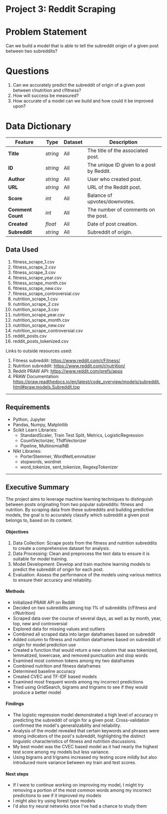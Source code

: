 # Project 3: Reddit Scraping 

# Problem Statement

Can we build a model that is able to tell the subreddit origin of a given post between two subreddits?

# Questions

1. Can we accurately predict the subreddit of origin of a given post between r/nutrition and r/fitness?
2. How will success be measured?
3. How accurate of a model can we build and how could it be improved upon?

# Data Dictionary

|Feature|Type|Dataset|Description|
|---|---|---|---|
|**Title**|*string*|All|The title of the associated post.|
|**ID**|*string*|All|The unique ID given to a post by Reddit.|
|**Author**|*string*|All|User who created post.|
|**URL**|*string*|All|URL of the Reddit post.|
|**Score**|*int*|All|Balance of upvotes/downvotes.| 
|**Comment Count**|*int*|All|The number of comments on the post.|
|**Created**|*float*|All|Date of post creation.|
|**Subreddit**|*string*|All|Subreddit of origin.|



## Data Used
1. fitness_scrape_1.csv
2. fitness_scrape_2.csv
3. fitness_scrape_3.csv
4. fitness_scrape_year.csv
5. fitness_scrape_month.csv
6. fitness_scrape_new.csv
7. fitness_scrape_controversial.csv
8. nutrition_scrape_1.csv
9. nutrition_scrape_2.csv
10. nutrition_scrape_3.csv
11. nutrition_scrape_year.csv
12. nutrition_scrape_month.csv
13. nutrition_scrape_new.csv
14. nutrition_scrape_controversial.csv
15. reddit_posts.csv
16. reddit_posts_tokenized.csv


Links to outside resources used:
1. Fitness subreddit: https://www.reddit.com/r/Fitness/
2. Nutrition subreddit: https://www.reddit.com/r/nutrition/
3. Reddit PRAW API: https://www.reddit.com/prefs/apps
4. PRAW Documentation: https://praw.readthedocs.io/en/latest/code_overview/models/subreddit.html#praw.models.Subreddit.top


---

## Requirements
- Python, Jupyter
- Pandas, Numpy, Matplotlib
- Scikit Learn Libraries:
   - StandardScaler, Train Test Split, Metrics, LogisticRegression
   - CountVectorizer, TfidfVectorizer
   - Pipeline, MultinomialNB
- Nlkt Libraries:
   - PorterStemmer, WordNetLemmatizer
   - stopwords, wordnet
   - word_tokenize, sent_tokenize, RegexpTokenizer

---
## Executive Summary
 The project aims to leverage machine learning techniques to distinguish between posts originating from two popular subreddits: fitness and nutrition. By scraping data from these subreddits and building predictive models, the goal is to accurately classify which subreddit a given post belongs to, based on its content.
 
#### Objectives
1. Data Collection: Scrape posts from the fitness and nutrition subreddits to create a comprehensive dataset for analysis.
2. Data Processing: Clean and preprocess the text data to ensure it is suitable for model training.
3. Model Development: Develop and train machine learning models to predict the subreddit of origin for each post.
4. Evaluation: Assess the performance of the models using various metrics to ensure their accuracy and reliability.


#### Methods
  - Initialized PRAW API on Reddit
  - Decided on two subreddits among top 1% of subreddits (r/Fitness and r/Nutrition)
  - Scraped data over the course of several days, as well as by month, year, top, new and controversial
  - Explored data for missing values and outliers
  - Combined all scraped data into larger dataframes based on subreddit
  - Added column to fitness and nutrition dataframes based on subreddit of origin for model prediction use
  - Created a function that would return a new column that was tokenized, lemmatized, lowercase, and removed punctuation and stop words
  - Examined most common tokens among my two dataframes
  - Combined nutrition and fitness dataframes
  - Determined baseline accuracy
  - Created CVEC and TF-IDF based models
  - Examined most frequent words among my incorrect predictions
  - Tried using GridSearch, bigrams and trigrams to see if they would produce a better model
  

#### Findings
  - The logistic regression model demonstrated a high level of accuracy in predicting the subreddit of origin for a given post. Cross-validation confirmed the model's generalizability and reliability.
  - Analysis of the model revealed that certain keywords and phrases were strong indicators of the post's subreddit, highlighting the distinct linguistic characteristics of fitness and nutrition discussions.
  - My best model was the CVEC based model as it had nearly the highest test score among my models but less variance.
  - Using bigrams and trigrams increased my testing score mildly but also introduced more variance between my train and test scores.

#### Next steps
  -   If I were to continue working on improving my model, I might try removing a portion of the most common words among my incorrect predictions to see if it improved my models
  -   I might also try using forest type models
  -   I'd also try neural networks once I've had a chance to study them